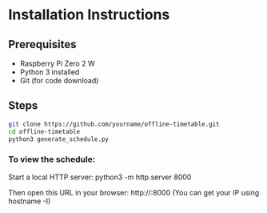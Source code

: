 # Installation Instructions

## Prerequisites
- Raspberry Pi Zero 2 W
- Python 3 installed
- Git (for code download)

## Steps
```bash
git clone https://github.com/yourname/offline-timetable.git
cd offline-timetable
python3 generate_schedule.py
```
### To view the schedule:
Start a local HTTP server:
python3 -m http.server 8000

Then open this URL in your browser:
http://<your-pi-ip>:8000 (You can get your IP using hostname -I)
